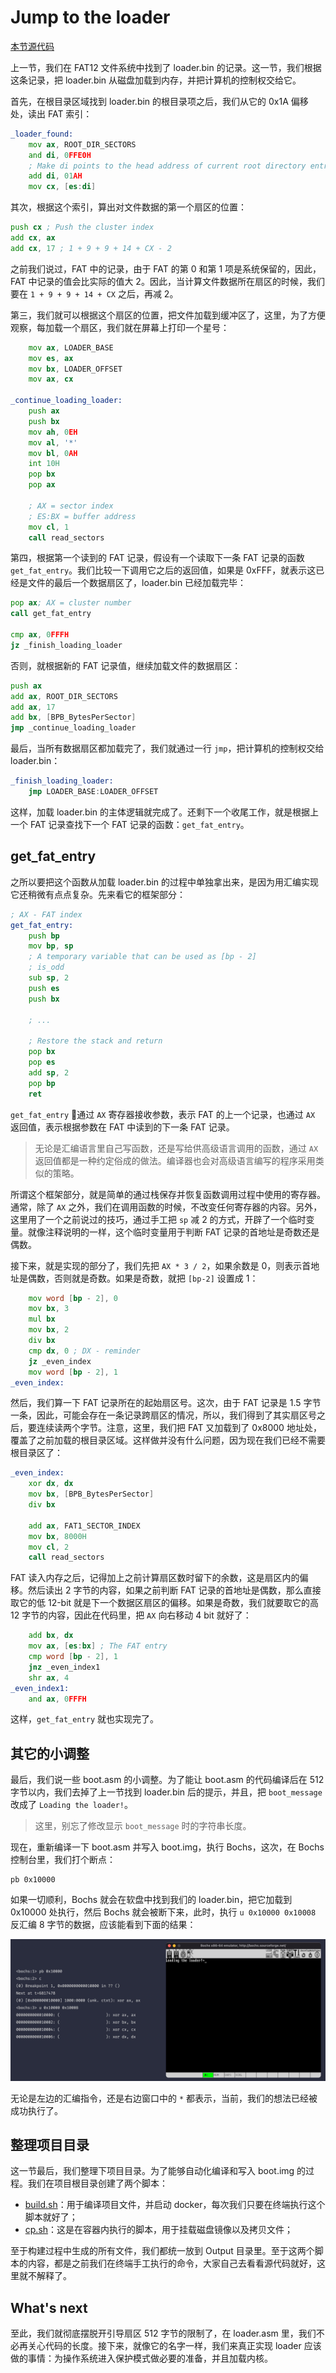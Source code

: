 # Jump to the loader

[本节源代码](https://github.com/puretears/yuna/tree/master/Documentation/Chapter1/Execise06)

上一节，我们在 FAT12 文件系统中找到了 loader.bin 的记录。这一节，我们根据这条记录，把 loader.bin 从磁盘加载到内存，并把计算机的控制权交给它。

首先，在根目录区域找到 loader.bin 的根目录项之后，我们从它的 0x1A 偏移处，读出 FAT 索引：

```asm
_loader_found:
    mov ax, ROOT_DIR_SECTORS
    and di, 0FFE0H
    ; Make di points to the head address of current root directory entry
    add di, 01AH
    mov cx, [es:di]
```

其次，根据这个索引，算出对文件数据的第一个扇区的位置：

```asm
push cx ; Push the cluster index
add cx, ax
add cx, 17 ; 1 + 9 + 9 + 14 + CX - 2
```

之前我们说过，FAT 中的记录，由于 FAT 的第 0 和第 1 项是系统保留的，因此，FAT 中记录的值会比实际的值大 2。因此，当计算文件数据所在扇区的时候，我们要在 `1 + 9 + 9 + 14 + CX` 之后，再减 2。

第三，我们就可以根据这个扇区的位置，把文件加载到缓冲区了，这里，为了方便观察，每加载一个扇区，我们就在屏幕上打印一个星号：

```asm
    mov ax, LOADER_BASE
    mov es, ax
    mov bx, LOADER_OFFSET
    mov ax, cx

_continue_loading_loader:
    push ax
    push bx
    mov ah, 0EH
    mov al, '*'
    mov bl, 0AH
    int 10H
    pop bx
    pop ax

    ; AX = sector index
    ; ES:BX = buffer address
    mov cl, 1
    call read_sectors
```

第四，根据第一个读到的 FAT 记录，假设有一个读取下一条 FAT 记录的函数 `get_fat_entry`。我们比较一下调用它之后的返回值，如果是 0xFFF，就表示这已经是文件的最后一个数据扇区了，loader.bin 已经加载完毕：

```asm
pop ax; AX = cluster number
call get_fat_entry

cmp ax, 0FFFH
jz _finish_loading_loader
```

否则，就根据新的 FAT 记录值，继续加载文件的数据扇区：

```asm
push ax
add ax, ROOT_DIR_SECTORS
add ax, 17
add bx, [BPB_BytesPerSector]
jmp _continue_loading_loader
```

最后，当所有数据扇区都加载完了，我们就通过一行 `jmp`，把计算机的控制权交给 loader.bin：

```asm
_finish_loading_loader:
    jmp LOADER_BASE:LOADER_OFFSET
```

这样，加载 loader.bin 的主体逻辑就完成了。还剩下一个收尾工作，就是根据上一个 FAT 记录查找下一个 FAT 记录的函数：`get_fat_entry`。

## get_fat_entry

之所以要把这个函数从加载 loader.bin 的过程中单独拿出来，是因为用汇编实现它还稍微有点点复杂。先来看它的框架部分：

```asm
; AX - FAT index
get_fat_entry:
    push bp
    mov bp, sp
    ; A temporary variable that can be used as [bp - 2]
    ; is_odd
    sub sp, 2
    push es
    push bx

    ; ...

    ; Restore the stack and return
    pop bx
    pop es
    add sp, 2
    pop bp
    ret
```

`get_fat_entry` 通过 `AX` 寄存器接收参数，表示 FAT 的上一个记录，也通过 `AX` 返回值，表示根据参数在 FAT 中读到的下一条 FAT 记录。

> 无论是汇编语言里自己写函数，还是写给供高级语言调用的函数，通过 `AX` 返回值都是一种约定俗成的做法。编译器也会对高级语言编写的程序采用类似的策略。

所谓这个框架部分，就是简单的通过栈保存并恢复函数调用过程中使用的寄存器。通常，除了 `AX` 之外，我们在调用函数的时候，不改变任何寄存器的内容。另外，这里用了一个之前说过的技巧，通过手工把 `sp` 减 2 的方式，开辟了一个临时变量。就像注释说明的一样，这个临时变量用于判断 FAT 记录的首地址是奇数还是偶数。

接下来，就是实现的部分了，我们先把 `AX * 3 / 2`，如果余数是 0，则表示首地址是偶数，否则就是奇数。如果是奇数，就把 `[bp-2]` 设置成 1：

```asm
    mov word [bp - 2], 0
    mov bx, 3
    mul bx
    mov bx, 2
    div bx
    cmp dx, 0 ; DX - reminder
    jz _even_index
    mov word [bp - 2], 1
_even_index:
```

然后，我们算一下 FAT 记录所在的起始扇区号。这次，由于 FAT 记录是 1.5 字节一条，因此，可能会存在一条记录跨扇区的情况，所以，我们得到了其实扇区号之后，要连续读两个字节。注意，这里，我们把 FAT 又加载到了 0x8000 地址处，覆盖了之前加载的根目录区域。这样做并没有什么问题，因为现在我们已经不需要根目录区了：

```asm
_even_index:
    xor dx, dx
    mov bx, [BPB_BytesPerSector]
    div bx

    add ax, FAT1_SECTOR_INDEX
    mov bx, 8000H
    mov cl, 2
    call read_sectors
```

FAT 读入内存之后，记得加上之前计算扇区数时留下的余数，这是扇区内的偏移。然后读出 2 字节的内容，如果之前判断 FAT 记录的首地址是偶数，那么直接取它的低 12-bit 就是下一个数据区扇区的偏移。如果是奇数，我们就要取它的高 12 字节的内容，因此在代码里，把 `AX` 向右移动 4 bit 就好了：

```asm
    add bx, dx
    mov ax, [es:bx] ; The FAT entry
    cmp word [bp - 2], 1
    jnz _even_index1
    shr ax, 4
_even_index1:
    and ax, 0FFFH
```

这样，`get_fat_entry` 就也实现完了。

## 其它的小调整

最后，我们说一些 boot.asm 的小调整。为了能让 boot.asm 的代码编译后在 512 字节以内，我们去掉了上一节找到 loader.bin 后的提示，并且，把 `boot_message` 改成了 `Loading the loader!`。

> 这里，别忘了修改显示 `boot_message` 时的字符串长度。

现在，重新编译一下 boot.asm 并写入 boot.img，执行 Bochs，这次，在 Bochs 控制台里，我们打个断点：

```shell
pb 0x10000
```

如果一切顺利，Bochs 就会在软盘中找到我们的 loader.bin，把它加载到 0x10000 处执行，然后 Bochs 就会被断下来，此时，执行 `u 0x10000 0x10008` 反汇编 8 字节的数据，应该能看到下面的结果：

![jump-to-the-loader](Images/jump-to-the-loader-1@2x.jpg)

无论是左边的汇编指令，还是右边窗口中的 `*` 都表示，当前，我们的想法已经被成功执行了。

## 整理项目目录

这一节最后，我们整理下项目目录。为了能够自动化编译和写入 boot.img 的过程。我们在项目根目录创建了两个脚本：

* [build.sh](https://github.com/puretears/yuna/blob/master/build.sh)：用于编译项目文件，并启动 docker，每次我们只要在终端执行这个脚本就好了；
* [cp.sh](https://github.com/puretears/yuna/blob/master/cp.sh)：这是在容器内执行的脚本，用于挂载磁盘镜像以及拷贝文件；

至于构建过程中生成的所有文件，我们都统一放到 Output 目录里。至于这两个脚本的内容，都是之前我们在终端手工执行的命令，大家自己去看看源代码就好，这里就不解释了。

## What's next

至此，我们就彻底摆脱开引导扇区 512 字节的限制了，在 loader.asm 里，我们不必再关心代码的长度。接下来，就像它的名字一样，我们来真正实现 loader 应该做的事情：为操作系统进入保护模式做必要的准备，并且加载内核。
